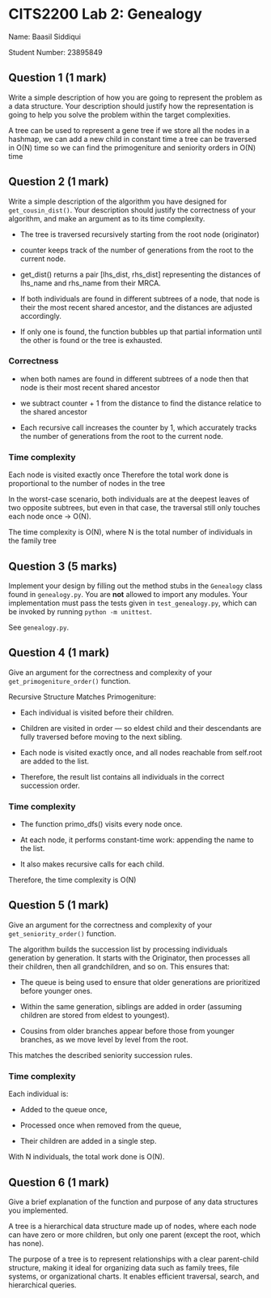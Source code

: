 # CITS2200 Lab 2: Genealogy

Name: Baasil Siddiqui

Student Number: 23895849


## Question 1 (1 mark)
Write a simple description of how you are going to represent the problem as a data structure.
Your description should justify how the representation is going to help you solve the problem within the target complexities.

A tree can be used to represent a gene tree
if we store all the nodes in a hashmap, we can add a new child in constant time
a tree can be traversed in O(N) time so we can find the primogeniture and seniority orders in O(N) time


## Question 2 (1 mark)
Write a simple description of the algorithm you have designed for `get_cousin_dist()`.
Your description should justify the correctness of your algorithm, and make an argument as to its time complexity.

- The tree is traversed recursively starting from the root node (originator)

- counter keeps track of the number of generations from the root to the current node.

- get_dist() returns a pair [lhs_dist, rhs_dist] representing the distances of lhs_name and rhs_name from their MRCA.

- If both individuals are found in different subtrees of a node, that node is their the most recent shared ancestor, and the distances are adjusted accordingly.

- If only one is found, the function bubbles up that partial information until the other is found or the tree is exhausted.

### Correctness

- when both names are found in different subtrees of a node then that node is their most recent shared ancestor

- we subtract counter + 1 from the distance to find the distance relatice to the shared ancestor

- Each recursive call increases the counter by 1, which accurately tracks the number of generations from the root to the current node.

### Time complexity

Each node is visited exactly once Therefore the total work done is proportional to the number of nodes in the tree

In the worst-case scenario, both individuals are at the deepest leaves of two opposite subtrees, but even in that case, the traversal still only touches each node once → O(N).

The time complexity is O(N), where N is the total number of individuals in the family tree


## Question 3 (5 marks)
Implement your design by filling out the method stubs in the `Genealogy` class found in `genealogy.py`.
You are **not** allowed to import any modules.
Your implementation must pass the tests given in `test_genealogy.py`, which can be invoked by running `python -m unittest`.

See `genealogy.py`.


## Question 4 (1 mark)
Give an argument for the correctness and complexity of your `get_primogeniture_order()` function.

Recursive Structure Matches Primogeniture:

- Each individual is visited before their children.

- Children are visited in order — so eldest child and their descendants are fully traversed before moving to the next sibling.

- Each node is visited exactly once, and all nodes reachable from self.root are added to the list.

- Therefore, the result list contains all individuals in the correct succession order.

### Time complexity

- The function primo_dfs() visits every node once.

- At each node, it performs constant-time work: appending the name to the list.

- It also makes recursive calls for each child.

Therefore, the time complexity is O(N)


## Question 5 (1 mark)
Give an argument for the correctness and complexity of your `get_seniority_order()` function.

The algorithm builds the succession list by processing individuals generation by generation. It starts with the Originator, then processes all their children, then all grandchildren, and so on. This ensures that:

- The queue is being used to ensure that older generations are prioritized before younger ones.

- Within the same generation, siblings are added in order (assuming children are stored from eldest to youngest).

- Cousins from older branches appear before those from younger branches, as we move level by level from the root.

This matches the described seniority succession rules.

### Time complexity

Each individual is:

- Added to the queue once,

- Processed once when removed from the queue,

- Their children are added in a single step.

With N individuals, the total work done is O(N).

## Question 6 (1 mark)
Give a brief explanation of the function and purpose of any data structures you implemented.

A tree is a hierarchical data structure made up of nodes, where each node can have zero or more children, but only one parent (except the root, which has none).

The purpose of a tree is to represent relationships with a clear parent-child structure, making it ideal for organizing data such as family trees, file systems, or organizational charts. It enables efficient traversal, search, and hierarchical queries.
